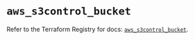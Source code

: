 # `aws_s3control_bucket`

Refer to the Terraform Registry for docs: [`aws_s3control_bucket`](https://registry.terraform.io/providers/hashicorp/aws/4.54.0/docs/resources/s3control_bucket).

